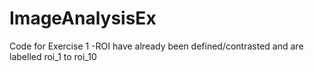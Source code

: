 # ImageAnalysisEx
Code for Exercise 1 -ROI have already been defined/contrasted and are labelled roi_1 to roi_10
